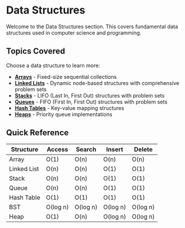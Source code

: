 # Data Structures

Welcome to the Data Structures section. This covers fundamental data structures used in computer science and programming.

## Topics Covered

Choose a data structure to learn more:

- **[Arrays](arrays.md)** - Fixed-size sequential collections
- **[Linked Lists](linked-lists/index.md)** - Dynamic node-based structures with comprehensive problem sets
- **[Stacks](stacks/index.md)** - LIFO (Last In, First Out) structures with problem sets
- **[Queues](queues/index.md)** - FIFO (First In, First Out) structures with problem sets
- **[Hash Tables](hash-tables.md)** - Key-value mapping structures
- **[Heaps](heaps.md)** - Priority queue implementations

## Quick Reference

| Structure | Access | Search | Insert | Delete |
|-----------|--------|--------|--------|--------|
| Array | O(1) | O(n) | O(n) | O(n) |
| Linked List | O(n) | O(n) | O(1) | O(1) |
| Stack | O(n) | O(n) | O(1) | O(1) |
| Queue | O(n) | O(n) | O(1) | O(1) |
| Hash Table | O(1) | O(1) | O(1) | O(1) |
| BST | O(log n) | O(log n) | O(log n) | O(log n) |
| Heap | O(1) | O(n) | O(log n) | O(log n) |

